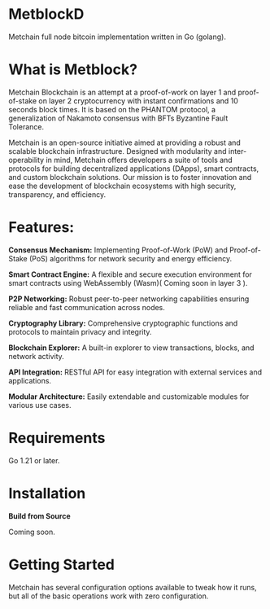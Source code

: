 # MetblockD
Metchain full node bitcoin implementation written in Go (golang).

# What is Metblock?
Metchain Blockchain is an attempt at a proof-of-work on layer 1 and proof-of-stake on layer 2 cryptocurrency with instant confirmations and 10 seconds block times. It is based on the PHANTOM protocol, a generalization of Nakamoto consensus with BFTs Byzantine Fault Tolerance.

Metchain is an open-source initiative aimed at providing a robust and scalable blockchain infrastructure. Designed with modularity and inter-operability in mind, Metchain offers developers a suite of tools and protocols for building decentralized applications (DApps), smart contracts, and custom blockchain solutions. Our mission is to foster innovation and ease the development of blockchain ecosystems with high security, transparency, and efficiency.

# Features:

**Consensus Mechanism:** Implementing Proof-of-Work (PoW) and Proof-of-Stake (PoS) algorithms for network security and energy efficiency.

**Smart Contract Engine:** A flexible and secure execution environment for smart contracts using WebAssembly (Wasm)( Coming soon in layer 3 ).

**P2P Networking:** Robust peer-to-peer networking capabilities ensuring reliable and fast communication across nodes.

**Cryptography Library:** Comprehensive cryptographic functions and protocols to maintain privacy and integrity.

**Blockchain Explorer:** A built-in explorer to view transactions, blocks, and network activity.

**API Integration:** RESTful API for easy integration with external services and applications.

**Modular Architecture:** Easily extendable and customizable modules for various use cases.

# Requirements

Go 1.21 or later.

# Installation

**Build from Source**

Coming soon.

# Getting Started

Metchain has several configuration options available to tweak how it runs, but all of the basic operations work with zero configuration.
